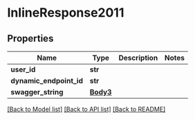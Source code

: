 # InlineResponse2011

## Properties
Name | Type | Description | Notes
------------ | ------------- | ------------- | -------------
**user_id** | **str** |  | 
**dynamic_endpoint_id** | **str** |  | 
**swagger_string** | [**Body3**](Body3.md) |  | 

[[Back to Model list]](../README.md#documentation-for-models) [[Back to API list]](../README.md#documentation-for-api-endpoints) [[Back to README]](../README.md)


